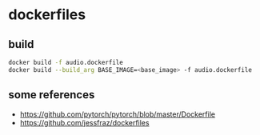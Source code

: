 # dockerfiles

## build

```bash
docker build -f audio.dockerfile
docker build --build_arg BASE_IMAGE=<base_image> -f audio.dockerfile
```

## some references
- https://github.com/pytorch/pytorch/blob/master/Dockerfile
- https://github.com/jessfraz/dockerfiles
